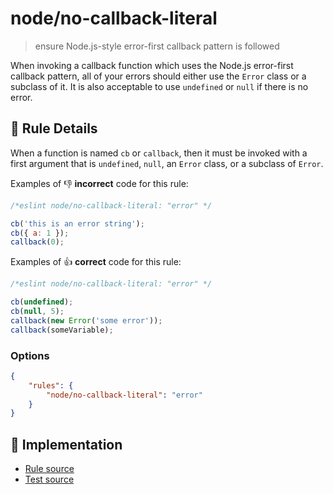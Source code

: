 # node/no-callback-literal
> ensure Node.js-style error-first callback pattern is followed

When invoking a callback function which uses the Node.js error-first callback pattern, all of your errors should either use the `Error` class or a subclass of it. It is also acceptable to use `undefined` or `null` if there is no error.

## 📖 Rule Details

When a function is named `cb` or `callback`, then it must be invoked with a first argument that is `undefined`, `null`, an `Error` class, or a subclass of `Error`.

Examples of :-1: **incorrect** code for this rule:

```js
/*eslint node/no-callback-literal: "error" */

cb('this is an error string');
cb({ a: 1 });
callback(0);
```

Examples of :+1: **correct** code for this rule:

```js
/*eslint node/no-callback-literal: "error" */

cb(undefined);
cb(null, 5);
callback(new Error('some error'));
callback(someVariable);
```

### Options

```json
{
    "rules": {
        "node/no-callback-literal": "error"
    }
}
```

## 🔎 Implementation

- [Rule source](../../lib/rules/no-callback-literal.js)
- [Test source](../../tests/lib/rules/no-callback-literal.js)
